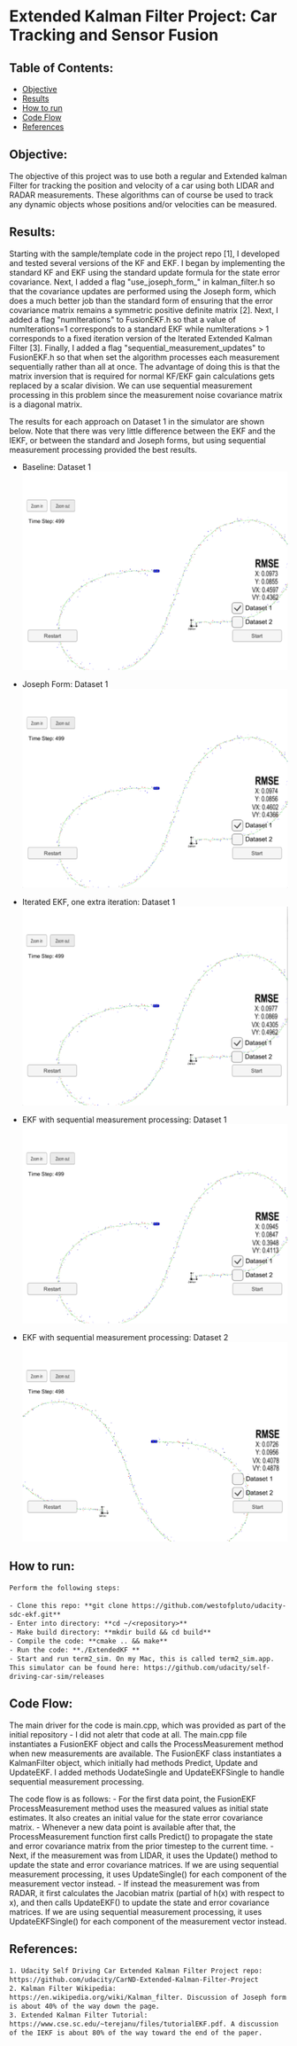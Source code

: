 # Extended Kalman Filter Project: Car Tracking and Sensor Fusion 

## Table of Contents: ##
- [Objective](#objective)
- [Results](#results)
- [How to run](#howto)
- [Code Flow](#codeflow)
- [References](#references)

## Objective: <a name="objective"></a>

The objective of this project was to use both a regular and Extended kalman Filter for tracking the position 
and velocity of a car using both LIDAR and RADAR measurements. These algorithms can of course be used to track any 
dynamic objects whose positions and/or velocities can be measured.

## Results: <a name="results"></a>

Starting with the sample/template code in the project repo [1], I developed and tested several versions of the KF and EKF. I began by implementing the standard KF and EKF using the standard update formula for the state error covariance. Next, I added a flag "use_joseph_form_" in kalman_filter.h so that the covariance updates are performed using the Joseph form, which does a much better job than the standard form of ensuring that the error covariance matrix remains a symmetric positive definite matrix [2]. Next, I added a flag "numIterations" to FusionEKF.h so that a value of numIterations=1 corresponds to a standard EKF while numIterations > 1 corresponds to a fixed iteration version of the Iterated Extended Kalman Filter [3]. Finally, I added a flag "sequential_measurement_updates" to FusionEKF.h so that when set the algorithm processes each measurement sequentially rather than all at once. The advantage of doing this is that the matrix inversion that is required for normal KF/EKF gain calculations gets replaced by a scalar division. We can use sequential measurement processing in this problem since the measurement noise covariance matrix is a diagonal matrix.
	
The results for each approach on Dataset 1 in the simulator are shown below. Note that there was very little difference between the EKF and the IEKF, or between the standard and Joseph forms, but using sequential measurement processing provided the best results.
   
- Baseline: Dataset 1
![](Docs/baseline.png) 

- Joseph Form: Dataset 1
![](Docs/joseph.png) 

- Iterated EKF, one extra iteration: Dataset 1
![](Docs/iekf.png) 

- EKF with sequential measurement processing: Dataset 1
![](Docs/sequential-measurements.png) 

- EKF with sequential measurement processing: Dataset 2
![](Docs/sequential-measurements-dataset2.png) 

## How to run: <a name="howto"></a>

	Perform the following steps:

	- Clone this repo: **git clone https://github.com/westofpluto/udacity-sdc-ekf.git**
	- Enter into directory: **cd ~/<repository>**
	- Make build directory: **mkdir build && cd build**
	- Compile the code: **cmake .. && make**
	- Run the code: **./ExtendedKF **
	- Start and run term2_sim. On my Mac, this is called term2_sim.app. This simulator can be found here: https://github.com/udacity/self-driving-car-sim/releases
	
## Code Flow: <a name="codeflow"></a>

The main driver for the code is main.cpp, which was provided as part of the initial repository - I did not aletr that code at all. The main.cpp file instantiates a FusionEKF object and calls the ProcessMeasurement method when new measurements are available. The FusionEKF class instantiates a KalmanFilter object, which initially had methods Predict, Update and UpdateEKF. I added methods UodateSingle and UpdateEKFSingle to handle sequential measurement processing. 
	
The code flow is as follows:
	- For the first data point, the FusionEKF ProcessMeasurement method uses the measured values as initial state estimates. It also creates an initial value for the state error covariance matrix.
	- Whenever a new data point is available after that, the ProcessMeasurement function first calls Predict() to propagate the state and error covariance matrix from the prior timestep to the current time.
	- Next, if the measurement was from LIDAR, it uses the Update() method to update the state and error covariance matrices. If we are using sequential measurement processing, it uses UpdateSingle() for each component of the measurement vector instead.
	- If instead the measurement was from RADAR, it first calculates the Jacobian matrix (partial of h(x) with respect to x), and then calls UpdateEKF() to update the state and error covariance matrices. If we are using sequential measurement processing, it uses UpdateEKFSingle() for each component of the measurement vector instead.


## References: <a name="references"></a>
	1. Udacity Self Driving Car Extended Kalman Filter Project repo: https://github.com/udacity/CarND-Extended-Kalman-Filter-Project
	2. Kalman Filter Wikipedia: https://en.wikipedia.org/wiki/Kalman_filter. Discussion of Joseph form is about 40% of the way down the page.
	3. Extended Kalman Filter Tutorial: https://www.cse.sc.edu/~terejanu/files/tutorialEKF.pdf. A discussion of the IEKF is about 80% of the way toward the end of the paper.
